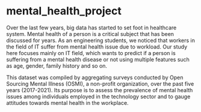 # mental_health_project 

Over the last few years, big data has started to set foot in healthcare system. Mental health of a person is a critical subject that has been discussed for years. As an engineering students, we noticed that workers in the field of IT suffer from mental health issue due to workload. Our study here focuses mainly on IT field, which wants to predict if a person is suffering from a mental health disease or not using multiple features such as age, gender, family history and so on. 

This dataset was compiled by aggregating surveys conducted by Open Sourcing Mental Illness (OSMI), a non-profit organization, over the past five years (2017-2021). Its purpose is to assess the prevalence of mental health issues among individuals employed in the technology sector and to gauge attitudes towards mental health in the workplace.

